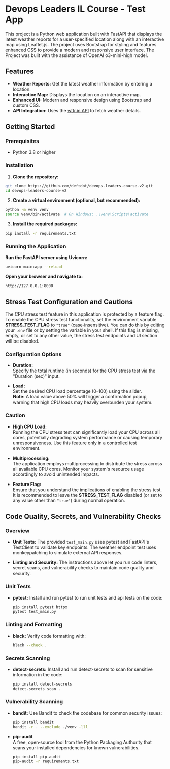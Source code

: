 # Devops Leaders IL Course - Test App

This project is a Python web application built with FastAPI that displays the latest weather reports for a user-specified location along with an interactive map using Leaflet.js. The project uses Bootstrap for styling and features enhanced CSS to provide a modern and responsive user interface.
The Project was built with the assistance of OpenAI o3-mini-high model.

## Features

- **Weather Reports:** Get the latest weather information by entering a location.
- **Interactive Map:** Displays the location on an interactive map.
- **Enhanced UI:** Modern and responsive design using Bootstrap and custom CSS.
- **API Integration:** Uses the [wttr.in API](https://wttr.in/) to fetch weather details.

## Getting Started

### Prerequisites

- Python 3.8 or higher

### Installation

1. **Clone the repository:**

```bash
git clone https://github.com/deftdot/devops-leaders-course-v2.git
cd devops-leaders-course-v2
```

2. **Create a virtual environment (optional, but recommended):**

```bash
python -m venv venv
source venv/bin/activate  # On Windows: .\venv\Scripts\activate
```

3. **Install the required packages:**

```bash
pip install -r requirements.txt
```

### Running the Application

**Run the FastAPI server using Uvicorn:**

```bash
uvicorn main:app --reload
```

**Open your browser and navigate to:**

```bash
http://127.0.0.1:8000
```

## Stress Test Configuration and Cautions

The CPU stress test feature in this application is protected by a feature flag. To enable the CPU stress test functionality, set the environment variable **STRESS_TEST_FLAG** to `"true"` (case‑insensitive). You can do this by editing your `.env` file or by setting the variable in your shell. If this flag is missing, empty, or set to any other value, the stress test endpoints and UI section will be disabled.

### Configuration Options

- **Duration:**  
  Specify the total runtime (in seconds) for the CPU stress test via the "Duration (sec)" input.

- **Load:**  
  Set the desired CPU load percentage (0–100) using the slider.  
  **Note:** A load value above 50% will trigger a confirmation popup, warning that high CPU loads may heavily overburden your system.

### Caution

- **High CPU Load:**  
  Running the CPU stress test can significantly load your CPU across all cores, potentially degrading system performance or causing temporary unresponsiveness. Use this feature only in a controlled test environment.

- **Multiprocessing:**  
  The application employs multiprocessing to distribute the stress across all available CPU cores. Monitor your system's resource usage accordingly to avoid unintended impacts.

- **Feature Flag:**  
  Ensure that you understand the implications of enabling the stress test. It is recommended to leave the **STRESS_TEST_FLAG** disabled (or set to any value other than `"true"`) during normal operation.

## Code Quality, Secrets, and Vulnerability Checks

### Overview

- **Unit Tests:** The provided `test_main.py` uses pytest and FastAPI's TestClient to validate key endpoints. The weather endpoint test uses monkeypatching to simulate external API responses.

- **Linting and Security:** The instructions above let you run code linters, secret scans, and vulnerability checks to maintain code quality and security.

### Unit Tests

- **pytest:**
  Install and run pytest to run unit tests and api tests on the code:
  ```bash
  pip install pytest httpx
  pytest test_main.py
  ```

### Linting and Formatting

- **black:**
  Verify code formatting with:
  ```bash
  black --check .
  ```

### Secrets Scanning

- **detect-secrets:**
  Install and run detect-secrets to scan for sensitive information in the code:
  ```bash
  pip install detect-secrets
  detect-secrets scan .
  ```

### Vulnerability Scanning

- **bandit:**
  Use Bandit to check the codebase for common security issues:
  ```bash
  pip install bandit
  bandit -r . --exclude ./venv -lll
  ```
- **pip-audit**  
  A free, open‑source tool from the Python Packaging Authority that scans your installed dependencies for known vulnerabilities.
  ```bash
  pip install pip-audit
  pip-audit -r requirements.txt
  ```

